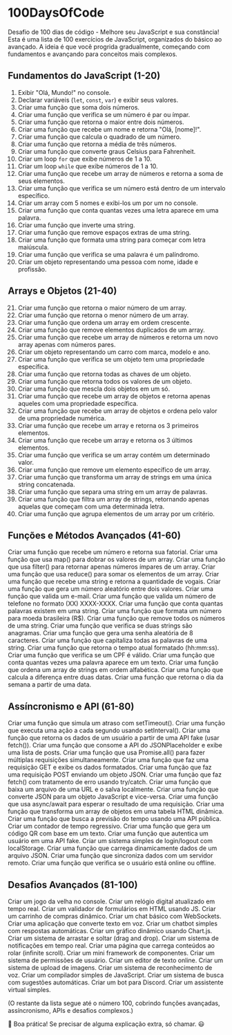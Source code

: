 # 100DaysOfCode
Desafio de 100 dias de código - Melhore seu JavaScript e sua constância!
Esta é uma lista de 100 exercícios de JavaScript, organizados do básico ao avançado. A ideia é que você progrida gradualmente, começando com fundamentos e avançando para conceitos mais complexos.

## **Fundamentos do JavaScript (1-20)**
1. Exibir "Olá, Mundo!" no console.  
2. Declarar variáveis (`let`, `const`, `var`) e exibir seus valores.  
3. Criar uma função que soma dois números.  
4. Criar uma função que verifica se um número é par ou ímpar.  
5. Criar uma função que retorna o maior entre dois números.  
6. Criar uma função que recebe um nome e retorna "Olá, [nome]!".  
7. Criar uma função que calcula o quadrado de um número.  
8. Criar uma função que retorna a média de três números.  
9. Criar uma função que converte graus Celsius para Fahrenheit.  
10. Criar um loop `for` que exibe números de 1 a 10.  
11. Criar um loop `while` que exibe números de 1 a 10.  
12. Criar uma função que recebe um array de números e retorna a soma de seus elementos.  
13. Criar uma função que verifica se um número está dentro de um intervalo específico.  
14. Criar um array com 5 nomes e exibi-los um por um no console.  
15. Criar uma função que conta quantas vezes uma letra aparece em uma palavra.  
16. Criar uma função que inverte uma string.  
17. Criar uma função que remove espaços extras de uma string.  
18. Criar uma função que formata uma string para começar com letra maiúscula.  
19. Criar uma função que verifica se uma palavra é um palíndromo.  
20. Criar um objeto representando uma pessoa com nome, idade e profissão.  

## **Arrays e Objetos (21-40)**
21. Criar uma função que retorna o maior número de um array.  
22. Criar uma função que retorna o menor número de um array.  
23. Criar uma função que ordena um array em ordem crescente.  
24. Criar uma função que remove elementos duplicados de um array.  
25. Criar uma função que recebe um array de números e retorna um novo array apenas com números pares.  
26. Criar um objeto representando um carro com marca, modelo e ano.  
27. Criar uma função que verifica se um objeto tem uma propriedade específica.  
28. Criar uma função que retorna todas as chaves de um objeto.  
29. Criar uma função que retorna todos os valores de um objeto.  
30. Criar uma função que mescla dois objetos em um só.  
31. Criar uma função que recebe um array de objetos e retorna apenas aqueles com uma propriedade específica.  
32. Criar uma função que recebe um array de objetos e ordena pelo valor de uma propriedade numérica.  
33. Criar uma função que recebe um array e retorna os 3 primeiros elementos.  
34. Criar uma função que recebe um array e retorna os 3 últimos elementos.  
35. Criar uma função que verifica se um array contém um determinado valor.  
36. Criar uma função que remove um elemento específico de um array.  
37. Criar uma função que transforma um array de strings em uma única string concatenada.  
38. Criar uma função que separa uma string em um array de palavras.  
39. Criar uma função que filtra um array de strings, retornando apenas aquelas que começam com uma determinada letra.  
40. Criar uma função que agrupa elementos de um array por um critério.  

## **Funções e Métodos Avançados (41-60)**
Criar uma função que recebe um número e retorna sua fatorial.
Criar uma função que usa map() para dobrar os valores de um array.
Criar uma função que usa filter() para retornar apenas números ímpares de um array.
Criar uma função que usa reduce() para somar os elementos de um array.
Criar uma função que recebe uma string e retorna a quantidade de vogais.
Criar uma função que gera um número aleatório entre dois valores.
Criar uma função que valida um e-mail.
Criar uma função que valida um número de telefone no formato (XX) XXXX-XXXX.
Criar uma função que conta quantas palavras existem em uma string.
Criar uma função que formata um número para moeda brasileira (R$).
Criar uma função que remove todos os números de uma string.
Criar uma função que verifica se duas strings são anagramas.
Criar uma função que gera uma senha aleatória de 8 caracteres.
Criar uma função que capitaliza todas as palavras de uma string.
Criar uma função que retorna o tempo atual formatado (hh:mm:ss).
Criar uma função que verifica se um CPF é válido.
Criar uma função que conta quantas vezes uma palavra aparece em um texto.
Criar uma função que ordena um array de strings em ordem alfabética.
Criar uma função que calcula a diferença entre duas datas.
Criar uma função que retorna o dia da semana a partir de uma data.

## **Assíncronismo e API (61-80)**
Criar uma função que simula um atraso com setTimeout().
Criar uma função que executa uma ação a cada segundo usando setInterval().
Criar uma função que retorna os dados de um usuário a partir de uma API fake (usar fetch()).
Criar uma função que consome a API do JSONPlaceholder e exibe uma lista de posts.
Criar uma função que usa Promise.all() para fazer múltiplas requisições simultaneamente.
Criar uma função que faz uma requisição GET e exibe os dados formatados.
Criar uma função que faz uma requisição POST enviando um objeto JSON.
Criar uma função que faz fetch() com tratamento de erro usando try/catch.
Criar uma função que baixa um arquivo de uma URL e o salva localmente.
Criar uma função que converte JSON para um objeto JavaScript e vice-versa.
Criar uma função que usa async/await para esperar o resultado de uma requisição.
Criar uma função que transforma um array de objetos em uma tabela HTML dinâmica.
Criar uma função que busca a previsão do tempo usando uma API pública.
Criar um contador de tempo regressivo.
Criar uma função que gera um código QR com base em um texto.
Criar uma função que autentica um usuário em uma API fake.
Criar um sistema simples de login/logout com localStorage.
Criar uma função que carrega dinamicamente dados de um arquivo JSON.
Criar uma função que sincroniza dados com um servidor remoto.
Criar uma função que verifica se o usuário está online ou offline.

## **Desafios Avançados (81-100)**
Criar um jogo da velha no console.
Criar um relógio digital atualizado em tempo real.
Criar um validador de formulários em HTML usando JS.
Criar um carrinho de compras dinâmico.
Criar um chat básico com WebSockets.
Criar uma aplicação que converte texto em voz.
Criar um chatbot simples com respostas automáticas.
Criar um gráfico dinâmico usando Chart.js.
Criar um sistema de arrastar e soltar (drag and drop).
Criar um sistema de notificações em tempo real.
Criar uma página que carrega conteúdos ao rolar (infinite scroll).
Criar um mini framework de componentes.
Criar um sistema de permissões de usuário.
Criar um editor de texto online.
Criar um sistema de upload de imagens.
Criar um sistema de reconhecimento de voz.
Criar um compilador simples de JavaScript.
Criar um sistema de busca com sugestões automáticas.
Criar um bot para Discord.
Criar um assistente virtual simples.

(O restante da lista segue até o número 100, cobrindo funções avançadas, assíncronismo, APIs e desafios complexos.)

🚀 Boa prática! Se precisar de alguma explicação extra, só chamar. 😃
